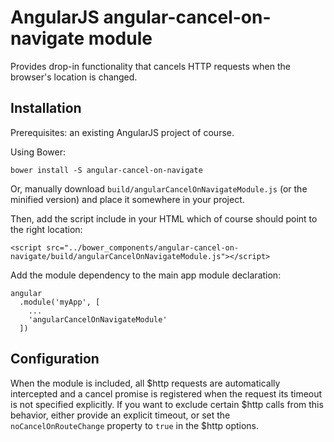 # AngularJS angular-cancel-on-navigate module

Provides drop-in functionality that cancels HTTP requests when
the browser's location is changed.

## Installation

Prerequisites: an existing AngularJS project of course.

Using Bower:

```
bower install -S angular-cancel-on-navigate
```

Or, manually download ```build/angularCancelOnNavigateModule.js``` (or the
minified version) and place it somewhere in your project.

Then, add the script include in your HTML which of course should point to the right location:

```
<script src="../bower_components/angular-cancel-on-navigate/build/angularCancelOnNavigateModule.js"></script>
```

Add the module dependency to the main app module declaration:

```
angular
  .module('myApp', [
    ...
    'angularCancelOnNavigateModule'
  ])
```

## Configuration

When the module is included, all $http requests are automatically intercepted and
a cancel promise is registered when the request its timeout is not specified
explicitly. If you want to exclude certain $http calls from this behavior,
either provide an explicit timeout, or set the ```noCancelOnRouteChange``` property
to ```true``` in the $http options.